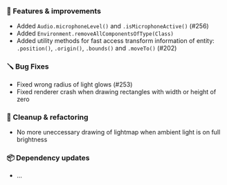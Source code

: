 ### 🚀 Features & improvements

- Added `Audio.microphoneLevel()` and `.isMicrophoneActive()` (#256)
- Added `Environment.removeAllComponentsOfType(Class)`
- Added utility methods for fast access transform information of entity: `.position()`, `.origin()`, `.bounds()` and `.moveTo()` (#202)

### 🪛 Bug Fixes

- Fixed wrong radius of light glows (#253)
- Fixed renderer crash when drawing rectangles with width or height of zero

### 🧽 Cleanup & refactoring

- No more uneccessary drawing of lightmap when ambient light is on full brightness

### 📦 Dependency updates

- ...